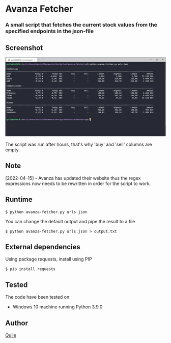 # Avanza Fetcher
### A small script that fetches the current stock values from the specified endpoints in the json-file

## Screenshot
![Screenshot of the program](images/result.png?raw=true "Screenshot of the program")

The script was run after hours, that's why 'buy' and 'sell' columns are empty.

## Note
[2022-04-15] - Avanza has updated their website thus the regex expressions now needs to be rewritten in order for the script to work.

## Runtime
```
$ python avanza-fetcher.py urls.json
```

You can change the default output and pipe the result to a file
```
$ python avanza-fetcher.py urls.json > output.txt
```

## External dependencies
Using package requests, install using PIP
```
$ pip install requests
```

## Tested
The code have been tested on:
- Windows 10 machine running Python 3.9.0

## Author
[Qulle](https://github.com/qulle/)